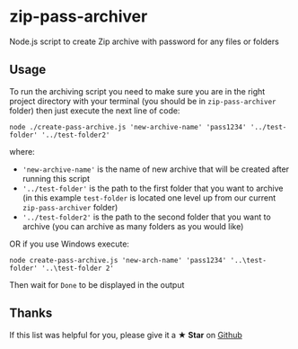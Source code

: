 # zip-pass-archiver
Node.js script to create Zip archive with password for any files or folders

## Usage
To run the archiving script you need to make sure you are in the right project directory with your terminal (you should
be in `zip-pass-archiver` folder) then just execute the next line of code:
```
node ./create-pass-archive.js 'new-archive-name' 'pass1234' '../test-folder' '../test-folder2'
```
where:
- `'new-archive-name'` is the name of new archive that will be created after running this script
- `'../test-folder'` is the path to the first folder that you want to archive (in this example `test-folder` is located
    one level up from our current `zip-pass-archiver` folder)
- `'../test-folder2'` is the path to the second folder that you want to archive (you can archive as many folders as you
    would like)

OR if you use Windows execute:
```
node create-pass-archive.js 'new-arch-name' 'pass1234' '..\test-folder' '..\test-folder 2'
```
Then wait for `Done` to be displayed in the output

## Thanks
If this list was helpful for you, please give it a **★ Star** on
[Github](https://github.com/Marketionist/testing-starter-kit)
